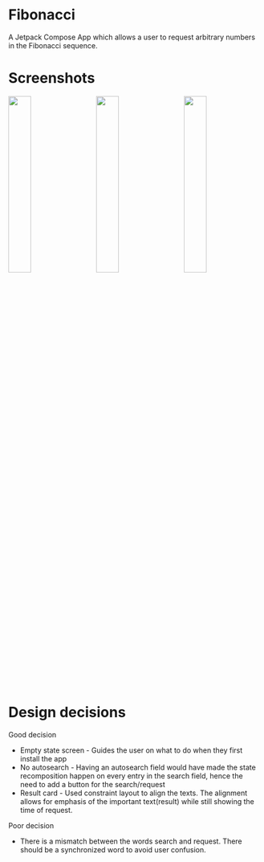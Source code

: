 # Fibonacci

A Jetpack Compose App which allows a user to request arbitrary numbers in the Fibonacci sequence.

# Screenshots

<p align="left">
 <img src="https://user-images.githubusercontent.com/32500878/226507250-7afd1c0f-e8c2-43a4-aa14-5152204bfb8f.png" width=30% height=30%> 
&nbsp;&nbsp;&nbsp;&nbsp;
 <img src="https://user-images.githubusercontent.com/32500878/226507252-3f72c3be-90f9-4775-a843-0ad575139176.png" width=30% height=30%>
&nbsp;&nbsp;&nbsp;&nbsp;
 <img src="https://user-images.githubusercontent.com/32500878/226507255-9d74ad8d-1ab2-4b4a-aea8-77e07ea0ac60.png" width=30% height=30%>
</p>

# Design decisions

Good decision
 * Empty state screen - Guides the user on what to do when they first install the app
 * No autosearch - Having an autosearch field would have made the state recomposition happen on every entry in the search field, hence the need to add a button for the search/request
 * Result card - Used constraint layout to align the texts. The alignment allows for emphasis of the important text(result) while still showing the time of request.
 
Poor decision
 * There is a mismatch between the words search and request. There should be a synchronized word to avoid user confusion. 
